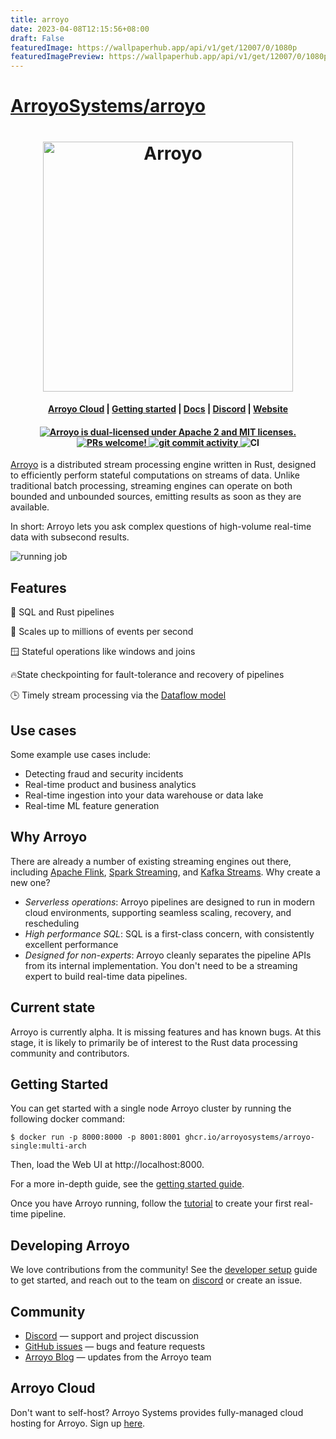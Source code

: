 ```yaml
---
title: arroyo
date: 2023-04-08T12:15:56+08:00
draft: False
featuredImage: https://wallpaperhub.app/api/v1/get/12007/0/1080p
featuredImagePreview: https://wallpaperhub.app/api/v1/get/12007/0/1080p
---
```


# [ArroyoSystems/arroyo](https://github.com/ArroyoSystems/arroyo)


<h1 align="center">
    <img src="docs/images/arroyo_logo.png" width="400px" alt="Arroyo" />
</h1>


<h4 align="center">
  <a href="https://arroyo.dev/">Arroyo Cloud</a> |
  <a href="https://doc.arroyo.dev/getting-started">Getting started</a> |
  <a href="https://doc.arroyo.dev">Docs</a> |
  <a href="https://discord.gg/cjCr5rVmyR">Discord</a> |
  <a href="https://arroyo.dev">Website</a>
</h4>

<h4 align="center">
  <a href="https://github.com/ArroyoSystems/arroyo/blob/master/LICENSE-APACHE">
    <img src="https://img.shields.io/badge/license-MIT%2FApache--2.0-orange" alt="Arroyo is dual-licensed under Apache 2 and MIT licenses." />
  </a>
  <a href="https://github.com/ArroyoSystems/arroyo/blob/master/CONTRIBUTING.md">
    <img src="https://img.shields.io/badge/PRs-Welcome-brightgreen" alt="PRs welcome!" />
  </a>
  <a href="https://github.com/ArroyoSystems/arroyo/commits">
    <img src="https://img.shields.io/github/commit-activity/m/ArroyoSystems/arroyo" alt="git commit activity" />
  </a>
  <img alt="CI" src="https://github.com/ArroyoSystems/arroyo/actions/workflows/ci.yml/badge.svg">
</h4>


[Arroyo](https://arroyo.dev) is a distributed stream processing engine written in Rust, designed to efficiently
perform stateful computations on streams of data. Unlike traditional batch processing, streaming engines can operate
on both bounded and unbounded sources, emitting results as soon as they are available.

In short: Arroyo lets you ask complex questions of high-volume real-time data with subsecond results.

![running job](docs/images/header_image.png)

## Features

🦀 SQL and Rust pipelines

🚀 Scales up to millions of events per second

🪟 Stateful operations like windows and joins

🔥State checkpointing for fault-tolerance and recovery of pipelines

🕒 Timely stream processing via the [Dataflow model](https://www.oreilly.com/radar/the-world-beyond-batch-streaming-101/)

## Use cases

Some example use cases include:

* Detecting fraud and security incidents
* Real-time product and business analytics
* Real-time ingestion into your data warehouse or data lake
* Real-time ML feature generation

## Why Arroyo

There are already a number of existing streaming engines out there, including [Apache Flink](https://flink.apache.org),
[Spark Streaming](https://spark.apache.org/docs/latest/streaming-programming-guide.html), and
[Kafka Streams](https://kafka.apache.org/documentation/streams/). Why create a new one?

* _Serverless operations_: Arroyo pipelines are designed to run in modern cloud environments, supporting seamless scaling,
    recovery, and rescheduling
* _High performance SQL_: SQL is a first-class concern, with consistently excellent performance
* _Designed for non-experts_: Arroyo cleanly separates the pipeline APIs from its internal implementation. You don't
    need to be a streaming expert to build real-time data pipelines.

## Current state

Arroyo is currently alpha. It is missing features and has known bugs. At this stage, it is likely to primarily be of
interest to the Rust data processing community and contributors.

## Getting Started

You can get started with a single node Arroyo cluster by running the following docker command:

```
$ docker run -p 8000:8000 -p 8001:8001 ghcr.io/arroyosystems/arroyo-single:multi-arch
```

Then, load the Web UI at http://localhost:8000.

For a more in-depth guide, see the [getting started guide](https://doc.arroyo.dev/getting-started).

Once you have Arroyo running, follow the [tutorial](https://doc.arroyo.dev/tutorial) to create your first real-time
pipeline.

## Developing Arroyo

We love contributions from the community! See the [developer setup](https://doc.arroyo.dev/developing/dev-setup) guide
to get started, and reach out to the team on [discord](https://discord.gg/cjCr5rVmyR) or create an issue.

## Community

* [Discord](https://discord.gg/cjCr5rVmyR) &mdash; support and project discussion
* [GitHub issues](https://github.com/ArroyoSystems/arroyo/issues) &mdash; bugs and feature requests
* [Arroyo Blog](https://arroyo.dev/blog) &mdash; updates from the Arroyo team

## Arroyo Cloud

Don't want to self-host? Arroyo Systems provides fully-managed cloud hosting for Arroyo. Sign up
[here](https://arroyo.dev).
